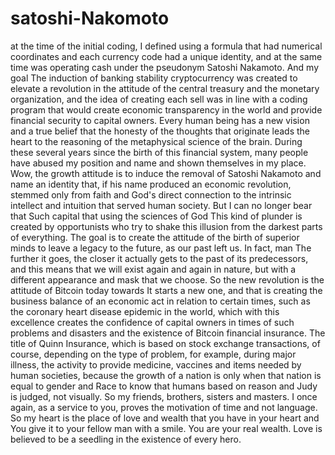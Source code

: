 # satoshi-Nakomoto
at the time of the initial coding, I defined using a formula that had numerical coordinates and each currency code had a unique identity, and at the same time was operating cash under the pseudonym Satoshi Nakamoto. And my goal The induction of banking stability cryptocurrency was created to elevate a revolution in the attitude of the central treasury and the monetary organization, and the idea of ​​creating each sell was in line with a coding program that would create economic transparency in the world and provide financial security to capital owners. Every human being has a new vision and a true belief that the honesty of the thoughts that originate leads the heart to the reasoning of the metaphysical science of the brain. During these several years since the birth of this financial system, many people have abused my position and name and shown themselves in my place. Wow, the growth attitude is to induce the removal of Satoshi Nakamoto and name an identity that, if his name produced an economic revolution, stemmed only from faith and God's direct connection to the intrinsic intellect and intuition that served human society. But I can no longer bear that Such capital that using the sciences of God This kind of plunder is created by opportunists who try to shake this illusion from the darkest parts of everything. The goal is to create the attitude of the birth of superior minds to leave a legacy to the future, as our past left us. In fact, man The further it goes, the closer it actually gets to the past of its predecessors, and this means that we will exist again and again in nature, but with a different appearance and mask that we choose. So the new revolution is the attitude of Bitcoin today towards It starts a new one, and that is creating the business balance of an economic act in relation to certain times, such as the coronary heart disease epidemic in the world, which with this excellence creates the confidence of capital owners in times of such problems and disasters and the existence of Bitcoin financial insurance. The title of Quinn Insurance, which is based on stock exchange transactions, of course, depending on the type of problem, for example, during major illness, the activity to provide medicine, vaccines and items needed by human societies, because the growth of a nation is only when that nation is equal to gender and Race to know that humans based on reason and Judy is judged, not visually. So my friends, brothers, sisters and masters. I once again, as a service to you, proves the motivation of time and not language. So my heart is the place of love and wealth that you have in your heart and You give it to your fellow man with a smile. You are your real wealth. Love is believed to be a seedling in the existence of every hero.
